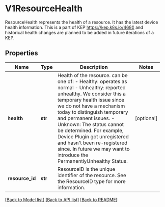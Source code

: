 # V1ResourceHealth

ResourceHealth represents the health of a resource. It has the latest device health information. This is a part of KEP https://kep.k8s.io/4680 and historical health changes are planned to be added in future iterations of a KEP.
## Properties
Name | Type | Description | Notes
------------ | ------------- | ------------- | -------------
**health** | **str** | Health of the resource. can be one of:  - Healthy: operates as normal  - Unhealthy: reported unhealthy. We consider this a temporary health issue               since we do not have a mechanism today to distinguish               temporary and permanent issues.  - Unknown: The status cannot be determined.             For example, Device Plugin got unregistered and hasn&#39;t been re-registered since.  In future we may want to introduce the PermanentlyUnhealthy Status. | [optional] 
**resource_id** | **str** | ResourceID is the unique identifier of the resource. See the ResourceID type for more information. | 

[[Back to Model list]](../README.md#documentation-for-models) [[Back to API list]](../README.md#documentation-for-api-endpoints) [[Back to README]](../README.md)


